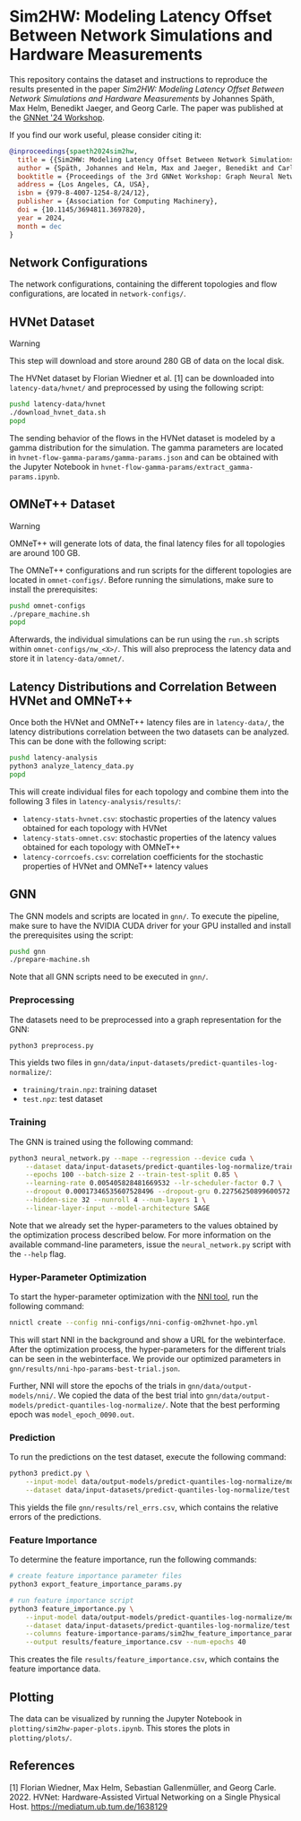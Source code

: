 # Sim2HW: Modeling Latency Offset Between Network Simulations and Hardware Measurements

This repository contains the dataset and instructions to reproduce the results presented in the paper *Sim2HW: Modeling Latency Offset Between Network Simulations and Hardware Measurements* by Johannes Späth, Max Helm, Benedikt Jaeger, and Georg Carle.
The paper was published at the [GNNet '24 Workshop](https://bnn.upc.edu/workshops/gnnet2024/).

If you find our work useful, please consider citing it:

```bibtex
@inproceedings{spaeth2024sim2hw,
  title = {{Sim2HW: Modeling Latency Offset Between Network Simulations and Hardware Measurements}},
  author = {Späth, Johannes and Helm, Max and Jaeger, Benedikt and Carle, Georg},
  booktitle = {Proceedings of the 3rd GNNet Workshop: Graph Neural Networking Workshop (GNNet '24)},
  address = {Los Angeles, CA, USA},
  isbn = {979-8-4007-1254-8/24/12},
  publisher = {Association for Computing Machinery},
  doi = {10.1145/3694811.3697820},
  year = 2024,
  month = dec
}
```


## Network Configurations
The network configurations, containing the different topologies and flow configurations, are located in `network-configs/`.


## HVNet Dataset
> [!WARNING]
> This step will download and store around 280 GB of data on the local disk.

The HVNet dataset by Florian Wiedner et al. [1] can be downloaded into `latency-data/hvnet/` and preprocessed by using the following script:
```bash
pushd latency-data/hvnet
./download_hvnet_data.sh
popd
```

The sending behavior of the flows in the HVNet dataset is modeled by a gamma distribution for the simulation.
The gamma parameters are located in `hvnet-flow-gamma-params/gamma-params.json` and can be obtained with the Jupyter Notebook in `hvnet-flow-gamma-params/extract_gamma-params.ipynb`.


## OMNeT++ Dataset
> [!WARNING]
> OMNeT++ will generate lots of data, the final latency files for all topologies are around 100 GB.

The OMNeT++ configurations and run scripts for the different topologies are located in `omnet-configs/`.
Before running the simulations, make sure to install the prerequisites:
```bash
pushd omnet-configs
./prepare_machine.sh
popd
```

Afterwards, the individual simulations can be run using the `run.sh` scripts within `omnet-configs/nw_<X>/`.
This will also preprocess the latency data and store it in `latency-data/omnet/`.


## Latency Distributions and Correlation Between HVNet and OMNeT++
Once both the HVNet and OMNeT++ latency files are in `latency-data/`, the latency distributions correlation between the two datasets can be analyzed.
This can be done with the following script:
```bash
pushd latency-analysis
python3 analyze_latency_data.py
popd
```

This will create individual files for each topology and combine them into the following 3 files in `latency-analysis/results/`:
* `latency-stats-hvnet.csv`: stochastic properties of the latency values obtained for each topology with HVNet
* `latency-stats-omnet.csv`: stochastic properties of the latency values obtained for each topology with OMNeT++
* `latency-corrcoefs.csv`: correlation coefficients for the stochastic properties of HVNet and OMNeT++ latency values


## GNN
The GNN models and scripts are located in `gnn/`.
To execute the pipeline, make sure to have the NVIDIA CUDA driver for your GPU installed and install the prerequisites using the script:
```bash
pushd gnn
./prepare-machine.sh
```
Note that all GNN scripts need to be executed in `gnn/`.

### Preprocessing
The datasets need to be preprocessed into a graph representation for the GNN:
```bash
python3 preprocess.py
```

This yields two files in `gnn/data/input-datasets/predict-quantiles-log-normalize/`:
* `training/train.npz`: training dataset
* `test.npz`: test dataset


### Training
The GNN is trained using the following command:
```bash
python3 neural_network.py --mape --regression --device cuda \
    --dataset data/input-datasets/predict-quantiles-log-normalize/training/ \
    --epochs 100 --batch-size 2 --train-test-split 0.85 \
    --learning-rate 0.005405828481669532 --lr-scheduler-factor 0.7 \
    --dropout 0.00017346535607528496 --dropout-gru 0.22756250899600572 \
    --hidden-size 32 --nunroll 4 --num-layers 1 \
    --linear-layer-input --model-architecture SAGE
```

Note that we already set the hyper-parameters to the values obtained by the optimization process described below.
For more information on the available command-line parameters, issue the `neural_network.py` script with the `--help` flag.


### Hyper-Parameter Optimization
To start the hyper-parameter optimization with the [NNI tool](https://nni.readthedocs.io/en/stable/), run the following command:
```bash
nnictl create --config nni-configs/nni-config-om2hvnet-hpo.yml
```

This will start NNI in the background and show a URL for the webinterface.
After the optimization process, the hyper-parameters for the different trials can be seen in the webinterface.
We provide our optimized parameters in `gnn/results/nni-hpo-params-best-trial.json`.

Further, NNI will store the epochs of the trials in `gnn/data/output-models/nni/`.
We copied the data of the best trial into `gnn/data/output-models/predict-quantiles-log-normalize/`.
Note that the best performing epoch was `model_epoch_0090.out`.


### Prediction
To run the predictions on the test dataset, execute the following command:
```bash
python3 predict.py \
    --input-model data/output-models/predict-quantiles-log-normalize/model_epoch_0090.out \
    --dataset data/input-datasets/predict-quantiles-log-normalize/test.npz
```

This yields the file `gnn/results/rel_errs.csv`, which contains the relative errors of the predictions.


### Feature Importance
To determine the feature importance, run the following commands:
```bash
# create feature importance parameter files
python3 export_feature_importance_params.py

# run feature importance script
python3 feature_importance.py \
    --input-model data/output-models/predict-quantiles-log-normalize/model_epoch_0090.out \
    --dataset data/input-datasets/predict-quantiles-log-normalize/test.npz \
    --columns feature-importance-params/sim2hw_feature_importance_params_aggregated.yml \
    --output results/feature_importance.csv --num-epochs 40
```

This creates the file `results/feature_importance.csv`, which contains the feature importance data.


## Plotting
The data can be visualized by running the Jupyter Notebook in `plotting/sim2hw-paper-plots.ipynb`.
This stores the plots in `plotting/plots/`.


## References
[1]  Florian Wiedner, Max Helm, Sebastian Gallenmüller, and Georg Carle. 2022. HVNet: Hardware-Assisted Virtual Networking on a Single Physical Host. https://mediatum.ub.tum.de/1638129
